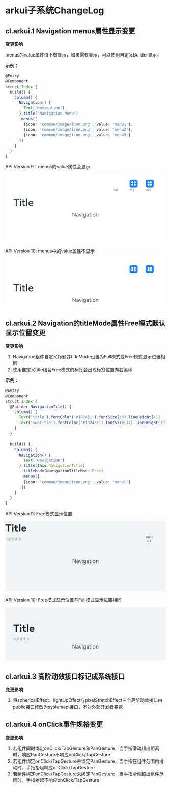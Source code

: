 # arkui子系统ChangeLog

## cl.arkui.1 Navigation menus属性显示变更

**变更影响**

menus的value属性值不做显示，如果需要显示，可以使用自定义Builder显示。

**示例：**
```ts
@Entry
@Component
struct Index {
  build() {
    Column() {
      Navigation() {
        Text('Navigation')
      }.title("Navigation Menu")
      .menus([
        {icon: 'common/image/icon.png', value: 'menu1'},
        {icon: 'common/image/icon.png', value: 'menu2'},
        {icon: 'common/image/icon.png', value: 'menu3'}
      ])
    }
  }
}
```
API Version 9：menus的value属性会显示

![Navigation](figures/navigation_menu_api9.png)

API Version 10: menus中的value属性不显示
![Navigation](figures/navigation_menu_api10.png)

## cl.arkui.2 Navigation的titleMode属性Free模式默认显示位置变更

**变更影响**
1. Navigation组件自定义标题并titleMode设置为Full模式或Free模式显示位置相同
2. 使用自定义title结合Free模式的标签会出现标签位置向右偏移

**示例：**
```ts
@Entry
@Component
struct Index {
  @Builder NavigationTile() {
    Column() {
      Text('title').fontColor('#182431').fontSize(30).lineHeight(41)
      Text('subTitle').fontColor('#182431').fontSize(14).lineHeight(19).margin(top:2, bottom: 20)
    }
  }

  build() {
    Column() {
      Navigation() {
        Text('Navigation')
      }.title(this.NavigationTitle)
       .titleMode(NavigationTitleMode.Free)
       .menus([
        {icon: 'common/image/icon.png', value: 'menu1'}
       ])
    }
  }
}
```

API Version 9: Free模式显示位置

![Navigation](figures/navigation_title_mode_free_sdk9.png)

API Version 10: Free模式显示位置与Full模式显示位置相同

![Navigation](figures/navigation_title_mode_free_sdk10.png)

## cl.arkui.3 高阶动效接口标记成系统接口

**变更影响**
1. 将sphericalEffect、lightUpEffect与pixelStretchEffect三个高阶动效接口由public接口修改为systemapi接口，不对外部开发者暴露

## cl.arkui.4 onClick事件规格变更

**变更影响**
1. 若组件同时绑定onClick/TapGesture和PanGesture，当手指滑动超出距离时，响应PanGesture不响应onClick/TapGesture
2. 若组件绑定onClick/TapGesture未绑定PanGesture，当手指在组件范围内滑动时，手指抬起响应onClick/TapGesture
3. 若组件绑定onClick/TapGesture未绑定PanGesture，当手指滑动超出组件范围时，手指抬起不响应onClick/TapGesture

<!--no_check-->